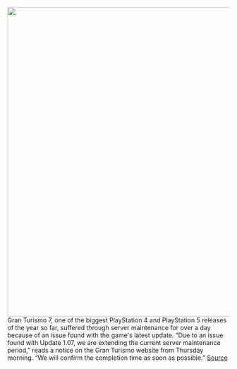 <img src='https://cdn.vox-cdn.com/thumbor/UeEHGW7B6pfr6nhph7dL4ppUH1o=/0x0:1920x1080/1200x800/filters:focal(807x387:1113x693)/cdn.vox-cdn.com/uploads/chorus_image/image/70638430/i1yUwuUQyq9FluH.0.jpeg' width='700px' /><br/>
Gran Turismo 7, one of the biggest PlayStation 4 and PlayStation 5 releases of the year so far, suffered through server maintenance for over a day because of an issue found with the game's latest update. “Due to an issue found with Update 1.07, we are extending the current server maintenance period,” reads a notice on the Gran Turismo website from Thursday morning. “We will confirm the completion time as soon as possible.”
<a href='https://www.theverge.com/2022/3/17/22983882/ps5-gran-turismo-7-update-1-0-7-server-outage-hours'> Source <a/>
